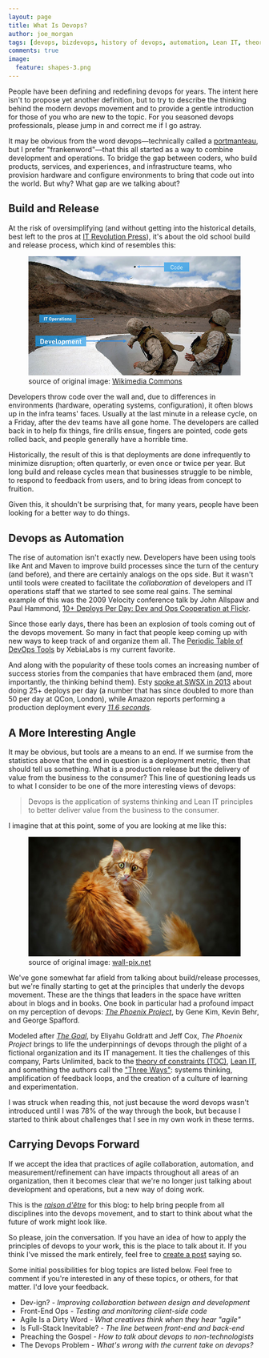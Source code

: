 ```yaml
---
layout: page
title: What Is Devops?
author: joe_morgan
tags: [devops, bizdevops, history of devops, automation, Lean IT, theory of constraints, The Three Ways]
comments: true
image:
  feature: shapes-3.png
---
```


People have been defining and redefining devops for years. The intent here isn't to propose yet another definition, but to try to describe the thinking behind the modern devops movement and to provide a gentle introduction for those of you who are new to the topic. For you seasoned devops professionals, please jump in and correct me if I go astray.

It may be obvious from the word devops&mdash;technically called a <a href="https://en.wikipedia.org/wiki/Portmanteau" target="_blank" title="Wikipedia">portmanteau</a>, but I prefer "frankenword"&mdash;that this all started as a way to combine development and operations. To bridge the gap between coders, who build products, services, and experiences, and infrastructure teams, who provision hardware and configure environments to bring that code out into the world. But why? What gap are we talking about?


## Build and Release ##

At the risk of oversimplifying (and without getting into the historical details, best left to the pros at <a href="http://itrevolution.com/the-history-of-devops/" target="_blank" title="IT Revolution Press">IT Revolution Press</a>), it's about the old school build and release process, which kind of resembles this:
<figure>
	<img src="/images/build-and-release.jpg" alt="Soldiers (developers) throwing a hand grenade (code) over a wall at a target (IT operations)" />
	<figcaption>
		source of original image: <a href="https://upload.wikimedia.org/wikipedia/commons/e/e8/US_Navy_080123-F-1644L-044_A_Marine_assigned_to_the_3rd_Low_Altitude_Air_Defense_Battalion,_throws_a_M-67_Fragment_Grenade_at_the_firing_range.jpg" title="Wikimedia Commons">Wikimedia Commons</a>
	</figcaption>
</figure>

Developers throw code over the wall and, due to differences in environments (hardware, operating systems, configuration), it  often blows up in the infra teams' faces. Usually at the last minute in a release cycle, on a Friday, after the dev teams have all gone home. The developers are called back in to help fix things, fire drills ensue, fingers are pointed, code gets rolled back, and people generally have a horrible time.

Historically, the result of this is that deployments are done infrequently to minimize disruption; often quarterly, or even once or twice per year. But long build and release cycles mean that businesses struggle to be nimble, to respond to feedback from users, and to bring ideas from concept to fruition.

Given this, it shouldn't be surprising that, for many years, people have been looking for a better way to do things.


## Devops as Automation ##

The rise of automation isn't exactly new. Developers have been using tools like Ant and Maven to improve build processes since the turn of the century (and before), and there are certainly analogs on the ops side. But it wasn't until tools were created to facilitate the *collaboration* of developers and IT operations staff that we started to see some real gains. The seminal example of this was the 2009 Velocity conference talk by John Allspaw and Paul Hammond, <a href="https://www.youtube.com/watch?v=LdOe18KhtT4" target="_blank" title="10+ Deploys Per Day: Dev and Ops Cooperation at Flickr">10+ Deploys Per Day: Dev and Ops Cooperation at Flickr</a>.

Since those early days, there has been an explosion of tools coming out of the devops movement. So many in fact that people keep coming up with new ways to keep track of and organize them all. The <a href="https://xebialabs.com/periodic-table-of-devops-tools/" target="_blank" title="Periodic Table of DevOps Tools">Periodic Table of DevOps Tools</a> by XebiaLabs is my current favorite.

And along with the popularity of these tools comes an increasing number of success stories from the companies that have embraced them (and, more importantly, the thinking behind them). Esty <a href="http://www.slideshare.net/beamrider9/continuous-deployment-at-etsy-a-tale-of-two-approaches" target="_blank" title="Continuous Deployment at Esty: A Tale of Two Approaches (on slideshare)">spoke at SWSX in 2013</a> about doing 25+ deploys per day (a number that has since doubled to more than 50 per day at QCon, London), while Amazon reports performing a production deployment every *<a href="https://www.youtube.com/watch?v=dxk8b9rSKOo&amp;feature=youtu.be&amp;t=10m8s" target="_blank" title="Velocity 2011: Jon Jenkins, &quot;Velocity Culture&quot;">11.6 seconds</a>*.

## A More Interesting Angle ##

It may be obvious, but tools are a means to an end. If we surmise from the statistics above that the end in question is a deployment metric, then that should tell us something. What is a production release but the delivery of value from the business to the consumer? This line of questioning leads us to what I consider to be one of the more interesting views of devops:

> Devops is the application of systems thinking and Lean IT principles to better deliver value from the business to the consumer.

I imagine that at this point, some of you are looking at me like this:

<figure>
	<img src="/images/what-cat.jpg" alt="Confused cat" />
	<figcaption>
		source of original image: <a href="http://cdn.wall-pix.net/albums/animals/00026724.jpg" title="wall-pix.net, a source of free desktop wallpapers">wall-pix.net</a>
	</figcaption>
</figure>

We've gone somewhat far afield from talking about build/release processes, but we're finally starting to get at the principles that underly the devops movement. These are the things that leaders in the space have written about in blogs and in books. One book in particular had a profound impact on my perception of devops: <a href="http://www.amazon.com/The-Phoenix-Project-Helping-Business/dp/0988262509" target="_blank" title="The Phoenix Project on Amazon"><i>The Phoenix Project</i></a>, by Gene Kim, Kevin Behr, and George Spafford.

Modeled after <a href="http://www.amazon.com/The-Goal-Process-Ongoing-Improvement/dp/0884271951" target="_blank" title="The Goal on Amazon"><i>The Goal</i></a>, by Eliyahu Goldratt and Jeff Cox, <i>The Phoenix Project</i> brings to life the underpinnings of devops through the plight of a fictional organization and its IT management. It ties the challenges of this company, Parts Unlimited, back to the <a href="https://en.wikipedia.org/wiki/Theory_of_constraints" target="_blank" title="The theory of constraints on Wikipedia">theory of constraints (TOC)</a>, <a href="https://en.wikipedia.org/wiki/Lean_IT" target="_blank" title="Lean IT on Wikipedia)">Lean IT</a>, and something the authors call the <a href="http://itrevolution.com/the-three-ways-principles-underpinning-devops/" target="_blank" title="The Three Ways, IT Revolution Press">"Three Ways"</a>: systems thinking, amplification of feedback loops, and the creation of a culture of learning and experimentation.

I was struck when reading this, not just because the word devops wasn't introduced until I was 78% of the way through the book, but because I started to think about challenges that I see in my own work in these terms.

## Carrying Devops Forward ##

If we accept the idea that practices of agile collaboration, automation, and measurement/refinement can have impacts throughout all areas of an organization, then it becomes clear that we're no longer just talking about development and operations, but a new way of doing work.

This is the <i>[raison d'&#234;tre](/about/ "About Devops for the Rest of Us")</i> for this blog: to help bring people from all disciplines into the devops movement, and to start to think about what the future of work might look like.

So please, join the conversation. If you have an idea of how to apply the principles of devops to your work, this is the place to talk about it. If you think I've missed the mark entirely, feel free to [create a post](/submission/ "Guidelines for post submission") saying so.

Some initial possibilities for blog topics are listed below. Feel free to comment if you're interested in any of these topics, or others, for that matter. I'd love your feedback.

* Dev-ign? - <i>Improving collaboration between design and development</i>
* Front-End Ops - <i>Testing and monitoring client-side code</i>
* Agile Is a Dirty Word - <i>What creatives think when they hear "agile"</i>
* Is Full-Stack Inevitable? - <i>The line between front-end and back-end</i>
* Preaching the Gospel - <i>How to talk about devops to non-technologists</i>
* The Devops Problem - <i>What's wrong with the current take on devops?</i>